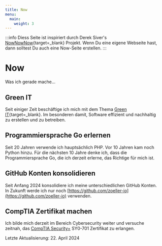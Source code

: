 ```yaml
---
title: Now
menu:
  main:
    weight: 3
---
```


:::info
Diess Seite ist inspiriert durch Derek Siver's [NowNowNow](https://nownownow.com/about){target=_blank} Projekt. Wenn Du 
eine eigene Webseite hast, dann solltest Du auch eine Now-Seite erstellen.
:::

# Now

Was ich gerade mache...


## Green IT

Seit einiger Zeit beschäftige ich mich mit dem Thema [Green IT](https://de.wikipedia.org/wiki/Green_IT){target=_blank}. 
Im besonderen damit, Software effizient und nachhaltig zu erstellen und zu betreiben.


## Programmiersprache Go erlernen

Seit 20 Jahren verwende ich hauptsächlich PHP. Vor 10 Jahren kam noch Python hinzu. Für die nächsten 10 Jahre denke 
ich, dass die Programmiersprache Go, die ich derzeit erlerne, das Richtige für mich ist.


## GitHub Konten konsolidieren

Seit Anfang 2024 konsolidiere ich meine unterschiedlichen GitHub Konten. In Zukunft werde ich nur noch 
[https://github.com/zoeller-io](https://github.com/zoeller-io) verwenden.


## CompTIA Zertifikat machen

Ich bilde mich derzeit im Bereich Cybersecurity weiter und versuche zeitnah, das
[CompTIA Security+](https://www.comptia.org/certifications/security) SY0-701 Zertifikat zu erlangen.


Letzte Aktualisierung: 22. April 2024

